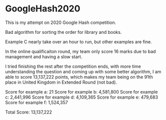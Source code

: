 # GoogleHash2020

This is my attempt on 2020 Google Hash competition.

Bad algorithm for sorting the order for library and books.

Example C nearly take over an hour to run, but other examples are fine.

In the online qualificaiton round, my team only score 16 marks due to bad management and having a slow start.

I tried finishing the rest after the competition ends, with more time understanding the question 
and coming up with some better algorithm, I am able to score 13,137,222 points, which makes my team being
on the 91th place in United Kingdom in Extended Round (not bad).


Score for example a: 21
Score for example b: 4,581,800
Score for example c: 2,441,996
Score for example d: 4,109,365
Score for example e: 479,683
Score for example f: 1,524,357

Total Score: 13,137,222
